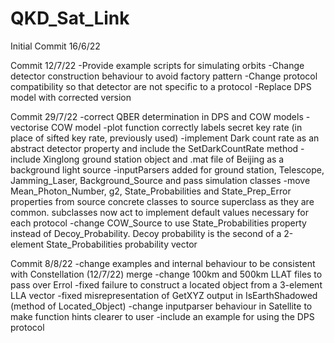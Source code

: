 # QKD_Sat_Link

Initial Commit 16/6/22

Commit 12/7/22
-Provide example scripts for simulating orbits
-Change detector construction behaviour to avoid factory pattern
-Change protocol compatibility so that detector are not specific to a protocol
-Replace DPS model with corrected version

Commit 29/7/22
-correct QBER determination in DPS and COW models
-vectorise COW model
-plot function correctly labels secret key rate (in place of sifted key rate, previously used)
-implement Dark count rate as an abstract detector property and include the SetDarkCountRate method
-include Xinglong ground station object and .mat file of Beijing as a background light source
-inputParsers added for ground station, Telescope, Jamming_Laser, Background_Source and pass simulation classes
-move Mean_Photon_Number, g2, State_Probabilities and State_Prep_Error properties from source concrete classes to source superclass as they are common. subclasses now act to implement default values necessary for each protocol
-change COW_Source to use State_Probabilities property instead of Decoy_Probability. Decoy probability is the second of a 2-element State_Probabilities probability vector

Commit 8/8/22
-change examples and internal behaviour to be consistent with Constellation (12/7/22) merge
-change 100km and 500km LLAT files to pass over Errol
-fixed failure to construct a located object from a 3-element LLA vector
-fixed misrepresentation of GetXYZ output in IsEarthShadowed (method of Located_Object)
-change inputparser behaviour in Satellite to make function hints clearer to user
-include an example for using the DPS protocol